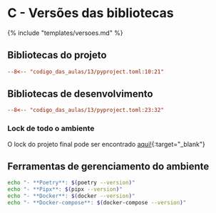 # C - Versões das bibliotecas

{% include "templates/versoes.md" %}

## Bibliotecas do projeto

```toml
--8<-- "codigo_das_aulas/13/pyproject.toml:10:21"
```

## Bibliotecas de desenvolvimento

```toml
--8<-- "codigo_das_aulas/13/pyproject.toml:23:32"
```

### Lock de todo o ambiente

O lock do projeto final pode ser encontrado [aqui!](https://github.com/dunossauro/fastapi-do-zero/blob/{{current_tag}}/codigo_das_aulas/13/poetry.lock){:target="_blank"}

## Ferramentas de gerenciamento do ambiente

```bash exec="1"
echo "- **Poetry**: $(poetry --version)"
echo "- **Pipx**: $(pipx --version)"
echo "- **Docker**: $(docker --version)"
echo "- **Docker-compose**: $(docker-compose --version)"
```
